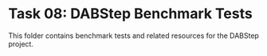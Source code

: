 # Task 08: DABStep Benchmark Tests

This folder contains benchmark tests and related resources for the DABStep project.
